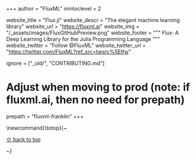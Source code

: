 +++
author = "FluxML"
mintoclevel = 2

website_title = "Flux.jl"
website_descr = "The elegant machine learning library"
website_url = "https://fluxml.ai"
website_img = "/_assets/images/FluxGitHubPreview.png"
website_footer = """
  Flux: A Deep Learning Library for the Julia Programming Language
  """
website_twitter = "Follow @FluxML"
website_twitter_url = "https://twitter.com/FluxML?ref_src=twsrc%5Etfw"

ignore = ["_old/", "CONTRIBUTING.md"]

# Adjust when moving to prod (note: if fluxml.ai, then no need for prepath)
prepath = "fluxml-franklin"
+++

\newcommand{\totop}{~~~<p><a href="#top">⇧ back to top</a></p>~~~}
